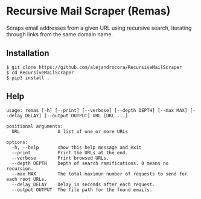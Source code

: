 # Recursive Mail Scraper (Remas)

Scraps email addresses from a given URL using recursive search, iterating through links from the same domain name.

## Installation

```
$ git clone https://github.com/alejandrocora/RecursiveMailScraper
$ cd RecursiveMailScraper
$ pip3 install .
```

## Help

```
usage: remas [-h] [--print] [--verbose] [--depth DEPTH] [--max MAX] [--delay DELAY] [--output OUTPUT] URL [URL ...]

positional arguments:
  URL              A list of one or more URLs

options:
  -h, --help       show this help message and exit
  --print          Print the URLs at the end.
  --verbose        Print browsed URLs.
  --depth DEPTH    Depth of search ramifications. 0 means no recursion.
  --max MAX        The total maximun number of requests to send for each root URLs.
  --delay DELAY    Delay in seconds after each request.
  --output OUTPUT  The file path for the found emails.
```